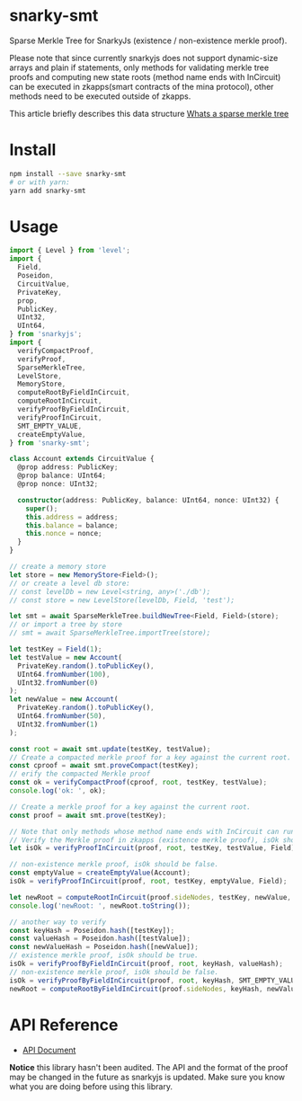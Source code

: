 # snarky-smt

Sparse Merkle Tree for SnarkyJs (existence / non-existence merkle proof).

Please note that since currently snarkyjs does not support dynamic-size arrays and plain if statements, only methods for validating merkle tree proofs and computing new state roots (method name ends with InCircuit) can be executed in zkapps(smart contracts of the mina protocol), other methods need to be executed outside of zkapps.

This article briefly describes this data structure [Whats a sparse merkle tree](https://medium.com/@kelvinfichter/whats-a-sparse-merkle-tree-acda70aeb837)

# Install

```bash
npm install --save snarky-smt
# or with yarn:
yarn add snarky-smt
```

# Usage

```typescript
import { Level } from 'level';
import {
  Field,
  Poseidon,
  CircuitValue,
  PrivateKey,
  prop,
  PublicKey,
  UInt32,
  UInt64,
} from 'snarkyjs';
import {
  verifyCompactProof,
  verifyProof,
  SparseMerkleTree,
  LevelStore,
  MemoryStore,
  computeRootByFieldInCircuit,
  computeRootInCircuit,
  verifyProofByFieldInCircuit,
  verifyProofInCircuit,
  SMT_EMPTY_VALUE,
  createEmptyValue,
} from 'snarky-smt';

class Account extends CircuitValue {
  @prop address: PublicKey;
  @prop balance: UInt64;
  @prop nonce: UInt32;

  constructor(address: PublicKey, balance: UInt64, nonce: UInt32) {
    super();
    this.address = address;
    this.balance = balance;
    this.nonce = nonce;
  }
}

// create a memory store
let store = new MemoryStore<Field>();
// or create a level db store:
// const levelDb = new Level<string, any>('./db');
// const store = new LevelStore(levelDb, Field, 'test');

let smt = await SparseMerkleTree.buildNewTree<Field, Field>(store);
// or import a tree by store
// smt = await SparseMerkleTree.importTree(store);

let testKey = Field(1);
let testValue = new Account(
  PrivateKey.random().toPublicKey(),
  UInt64.fromNumber(100),
  UInt32.fromNumber(0)
);
let newValue = new Account(
  PrivateKey.random().toPublicKey(),
  UInt64.fromNumber(50),
  UInt32.fromNumber(1)
);

const root = await smt.update(testKey, testValue);
// Create a compacted merkle proof for a key against the current root.
const cproof = await smt.proveCompact(testKey);
// erify the compacted Merkle proof
const ok = verifyCompactProof(cproof, root, testKey, testValue);
console.log('ok: ', ok);

// Create a merkle proof for a key against the current root.
const proof = await smt.prove(testKey);

// Note that only methods whose method name ends with InCircuit can run in zkapps (the smart contract of the mina protocol)
// Verify the Merkle proof in zkapps (existence merkle proof), isOk should be true.
let isOk = verifyProofInCircuit(proof, root, testKey, testValue, Field);

// non-existence merkle proof, isOk should be false.
const emptyValue = createEmptyValue(Account);
isOk = verifyProofInCircuit(proof, root, testKey, emptyValue, Field);

let newRoot = computeRootInCircuit(proof.sideNodes, testKey, newValue, Field);
console.log('newRoot: ', newRoot.toString());

// another way to verify
const keyHash = Poseidon.hash([testKey]);
const valueHash = Poseidon.hash([testValue]);
const newValueHash = Poseidon.hash([newValue]);
// existence merkle proof, isOk should be true.
isOk = verifyProofByFieldInCircuit(proof, root, keyHash, valueHash);
// non-existence merkle proof, isOk should be false.
isOk = verifyProofByFieldInCircuit(proof, root, keyHash, SMT_EMPTY_VALUE);
newRoot = computeRootByFieldInCircuit(proof.sideNodes, keyHash, newValueHash);
```

# API Reference

- [API Document](https://comdex.github.io/snarky-smt/)

**Notice** this library hasn't been audited. The API and the format of the proof may be changed in the future as snarkyjs is updated.
Make sure you know what you are doing before using this library.

